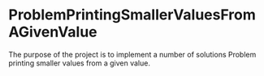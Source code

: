 # ProblemPrintingSmallerValuesFromAGivenValue
The purpose of the project is to implement a number of solutions Problem printing smaller values from a given value.
